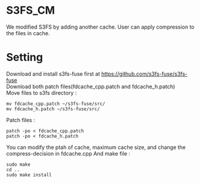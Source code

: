 S3FS_CM
==
We modified S3FS by adding another cache.
User can apply compression to the files in cache.

Setting
==
Download and install s3fs-fuse first at https://github.com/s3fs-fuse/s3fs-fuse  
Download both patch files(fdcache_cpp.patch and fdcache_h.patch)  
Move files to s3fs directory :  
```
mv fdcache_cpp.patch ~/s3fs-fuse/src/  
mv fdcache_h.patch ~/s3fs-fuse/src/
```
Patch files :  
```
patch -po < fdcache_cpp.patch  
patch -po < fdcache_h.patch
```
You can modify the ptah of cache, maximum cache size, and change the compress-decision in fdcache.cpp
And make file :  
```
sudo make  
cd ..  
sudo make install  
```
